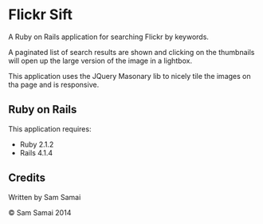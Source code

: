 Flickr Sift
================

A Ruby on Rails application for searching Flickr by keywords.

A paginated list of search results are shown and clicking on the thumbnails will open up the large version of the image in a lightbox.

This application uses the JQuery Masonary lib to nicely tile the images on tha page and is responsive.


Ruby on Rails
-------------

This application requires:

- Ruby 2.1.2
- Rails 4.1.4


Credits
-------
Written by Sam Samai

© Sam Samai 2014